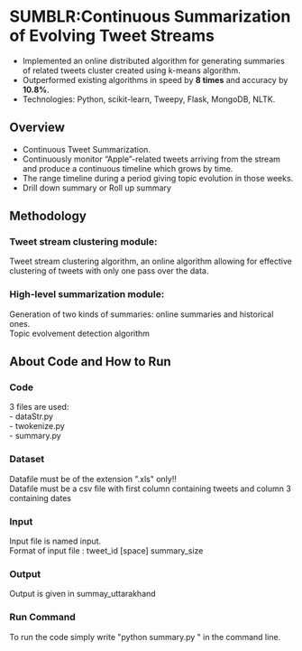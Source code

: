 # SUMBLR:Continuous Summarization of Evolving Tweet Streams 
- Implemented an online distributed algorithm for generating summaries of related tweets cluster created using k-means algorithm.  
- Outperformed existing algorithms in speed by **8 times** and accuracy by **10.8\%**.  
- Technologies: Python, scikit-learn, Tweepy, Flask, MongoDB, NLTK. 

## Overview
- Continuous Tweet Summarization.   
- Continuously monitor “Apple”-related tweets arriving from the stream and produce a continuous timeline which grows by time.  
- The range timeline during a period giving topic evolution in those weeks.  
- Drill down summary or Roll up summary  

## Methodology
### Tweet stream clustering module:
Tweet stream clustering algorithm, an online algorithm allowing for effective clustering of tweets with only one pass over the data.  

### High-level summarization module:
Generation of two kinds of summaries: online summaries and historical ones.  
Topic evolvement detection algorithm

## About Code and How to Run
### Code
3 files are used:  
	- dataStr.py   
	- twokenize.py  
	- summary.py  
 ### Dataset
 Datafile must be of the extension ".xls" only!!  
 Datafile must be a csv file with first column containing tweets and column 3 containing dates 
 
 ### Input
 Input file is named input.  
 Format of input file : tweet_id [space] summary_size
 
 ### Output
 Output is given in summay_uttarakhand  
 
 ### Run Command
 To run the code simply write "python summary.py " in the command line. 
